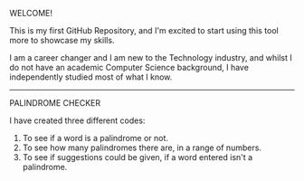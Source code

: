 WELCOME!

This is my first GitHub Repository, and I'm excited to start using this tool more to showcase my skills.

I am a career changer and I am new to the Technology industry, and whilst I do not have an academic Computer Science background, I have independently studied most of what I know.

_______________________________________

PALINDROME CHECKER

I have created three different codes:

1) To see if a word is a palindrome or not.
2) To see how many palindromes there are, in a range of numbers.
3) To see if suggestions could be given, if a word entered isn't a palindrome.
